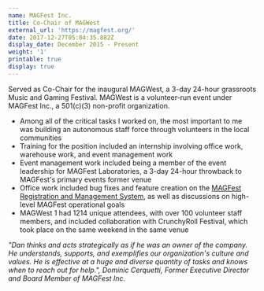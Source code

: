 ```yaml
---
name: MAGFest Inc.
title: Co-Chair of MAGWest
external_url: 'https://magfest.org/'
date: 2017-12-27T05:04:35.882Z
display_date: December 2015 - Present
weight: '1'
printable: true
display: true
---
```

Served as Co-Chair for the inaugural MAGWest, a 3-day 24-hour grassroots Music and Gaming Festival. MAGWest is a volunteer-run event under MAGFest Inc., a 501(c)(3) non-profit organization.

* Among all of the critical tasks I worked on, the most important to me was building an autonomous staff force through volunteers in the local communities
* Training for the position included an internship involving office work, warehouse work, and event management work
* Event management work included being a member of the event leadership for MAGFest Laboratories, a 3-day 24-hour throwback to MAGFest's primary events former venue
* Office work included bug fixes and feature creation on the [MAGFest Registration and Management System](https://github.com/magfest/ubersystem), as well as discussions on high-level MAGFest operational goals
* MAGWest 1 had 1214 unique attendees, with over 100 volunteer staff members, and included collaboration with CrunchyRoll Festival, which took place on the same weekend in the same venue 

_"Dan thinks and acts strategically as if he was an owner of the company. He understands, supports, and exemplifies our organization's culture and values. He is effective at a huge and diverse quantity of tasks and knows when to reach out for help.", Dominic Cerquetti, Former Executive Director and Board Member of MAGFest Inc._
